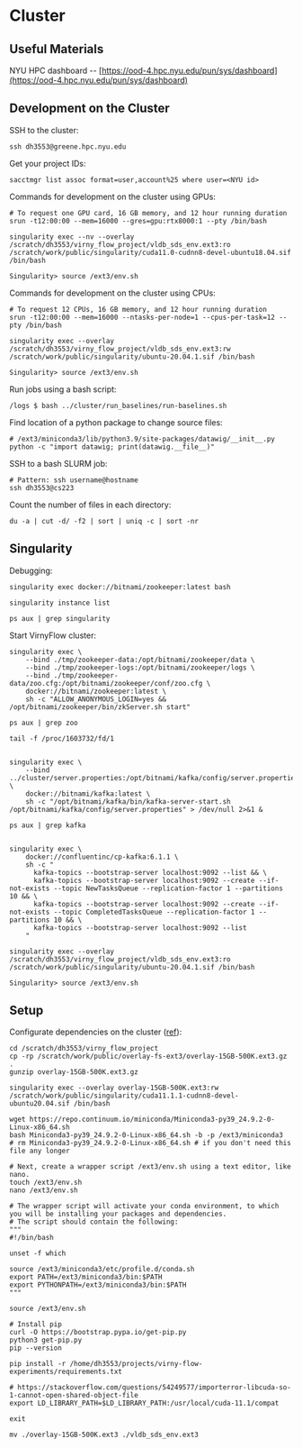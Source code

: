 # Cluster

## Useful Materials

NYU HPC dashboard -- [https://ood-4.hpc.nyu.edu/pun/sys/dashboard](https://ood-4.hpc.nyu.edu/pun/sys/dashboard)


## Development on the Cluster

SSH to the cluster:
```shell
ssh dh3553@greene.hpc.nyu.edu
```

Get your project IDs:
```shell
sacctmgr list assoc format=user,account%25 where user=<NYU id>
```

Commands for development on the cluster using GPUs:
```shell
# To request one GPU card, 16 GB memory, and 12 hour running duration
srun -t12:00:00 --mem=16000 --gres=gpu:rtx8000:1 --pty /bin/bash

singularity exec --nv --overlay /scratch/dh3553/virny_flow_project/vldb_sds_env.ext3:ro /scratch/work/public/singularity/cuda11.0-cudnn8-devel-ubuntu18.04.sif /bin/bash

Singularity> source /ext3/env.sh
```

Commands for development on the cluster using CPUs:
```shell
# To request 12 CPUs, 16 GB memory, and 12 hour running duration
srun -t12:00:00 --mem=16000 --ntasks-per-node=1 --cpus-per-task=12 --pty /bin/bash

singularity exec --overlay /scratch/dh3553/virny_flow_project/vldb_sds_env.ext3:rw /scratch/work/public/singularity/ubuntu-20.04.1.sif /bin/bash

Singularity> source /ext3/env.sh
```

Run jobs using a bash script:
```shell
/logs $ bash ../cluster/run_baselines/run-baselines.sh
```

Find location of a python package to change source files:
```shell
# /ext3/miniconda3/lib/python3.9/site-packages/datawig/__init__.py
python -c "import datawig; print(datawig.__file__)"
```

SSH to a bash SLURM job:
```shell
# Pattern: ssh username@hostname
ssh dh3553@cs223
```

Count the number of files in each directory:
```shell
du -a | cut -d/ -f2 | sort | uniq -c | sort -nr
```


## Singularity

Debugging:
```shell
singularity exec docker://bitnami/zookeeper:latest bash

singularity instance list

ps aux | grep singularity
```

Start VirnyFlow cluster:
```shell
singularity exec \
    --bind ./tmp/zookeeper-data:/opt/bitnami/zookeeper/data \
    --bind ./tmp/zookeeper-logs:/opt/bitnami/zookeeper/logs \
    --bind ./tmp/zookeeper-data/zoo.cfg:/opt/bitnami/zookeeper/conf/zoo.cfg \
    docker://bitnami/zookeeper:latest \
    sh -c "ALLOW_ANONYMOUS_LOGIN=yes && /opt/bitnami/zookeeper/bin/zkServer.sh start"
    
ps aux | grep zoo

tail -f /proc/1603732/fd/1

           
singularity exec \
    --bind ../cluster/server.properties:/opt/bitnami/kafka/config/server.properties \
    docker://bitnami/kafka:latest \
    sh -c "/opt/bitnami/kafka/bin/kafka-server-start.sh /opt/bitnami/kafka/config/server.properties" > /dev/null 2>&1 &
    
ps aux | grep kafka


singularity exec \
    docker://confluentinc/cp-kafka:6.1.1 \
    sh -c "
      kafka-topics --bootstrap-server localhost:9092 --list && \
      kafka-topics --bootstrap-server localhost:9092 --create --if-not-exists --topic NewTasksQueue --replication-factor 1 --partitions 10 && \
      kafka-topics --bootstrap-server localhost:9092 --create --if-not-exists --topic CompletedTasksQueue --replication-factor 1 --partitions 10 && \
      kafka-topics --bootstrap-server localhost:9092 --list
    "
    
singularity exec --overlay /scratch/dh3553/virny_flow_project/vldb_sds_env.ext3:ro /scratch/work/public/singularity/ubuntu-20.04.1.sif /bin/bash

Singularity> source /ext3/env.sh
```



## Setup

Configurate dependencies on the cluster ([ref](https://sites.google.com/nyu.edu/nyu-hpc/hpc-systems/greene/software/singularity-with-miniconda)):

```shell
cd /scratch/dh3553/virny_flow_project
cp -rp /scratch/work/public/overlay-fs-ext3/overlay-15GB-500K.ext3.gz .
gunzip overlay-15GB-500K.ext3.gz

singularity exec --overlay overlay-15GB-500K.ext3:rw /scratch/work/public/singularity/cuda11.1.1-cudnn8-devel-ubuntu20.04.sif /bin/bash

wget https://repo.continuum.io/miniconda/Miniconda3-py39_24.9.2-0-Linux-x86_64.sh
bash Miniconda3-py39_24.9.2-0-Linux-x86_64.sh -b -p /ext3/miniconda3
# rm Miniconda3-py39_24.9.2-0-Linux-x86_64.sh # if you don't need this file any longer

# Next, create a wrapper script /ext3/env.sh using a text editor, like nano.
touch /ext3/env.sh
nano /ext3/env.sh

# The wrapper script will activate your conda environment, to which you will be installing your packages and dependencies.
# The script should contain the following:
"""
#!/bin/bash

unset -f which

source /ext3/miniconda3/etc/profile.d/conda.sh
export PATH=/ext3/miniconda3/bin:$PATH
export PYTHONPATH=/ext3/miniconda3/bin:$PATH
"""

source /ext3/env.sh

# Install pip
curl -O https://bootstrap.pypa.io/get-pip.py
python3 get-pip.py
pip --version

pip install -r /home/dh3553/projects/virny-flow-experiments/requirements.txt

# https://stackoverflow.com/questions/54249577/importerror-libcuda-so-1-cannot-open-shared-object-file
export LD_LIBRARY_PATH=$LD_LIBRARY_PATH:/usr/local/cuda-11.1/compat

exit

mv ./overlay-15GB-500K.ext3 ./vldb_sds_env.ext3
```
